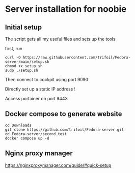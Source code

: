 # Server installation for noobie

## Initial setup

The script gets all my useful files and sets up the tools

first, run 

```
curl -O https://raw.githubusercontent.com/trifoil/Fedora-server/main/setup.sh
chmod +x setup.sh
sudo ./setup.sh
```

Then connect to cockpit using port 9090

Directly set up a static IP address !

Access portainer on port 9443



## Docker compose to generate website

```
cd Downloads
git clone https://github.com/trifoil/Fedora-server.git
cd Fedora-server/second_test
docker compose up -d
```

## Nginx proxy manager

https://nginxproxymanager.com/guide/#quick-setup